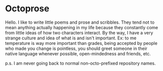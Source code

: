 Octoprose
=========

Hello. I like to write little poems and prose and scribbles. They tend not to mean anything actually happening in my life because they constantly come from little ideas of how two characters interact. By the way, I have a very strange culture and idea of what is and isn't important. Ex: to me temperature is way more important than grades, being accepted by people who made you change is pointless, you should greet someone in their native language whenever possible, open-mindedness and friends, etc.

p.s. I am never going back to normal non-octo-prefixed repository names.
